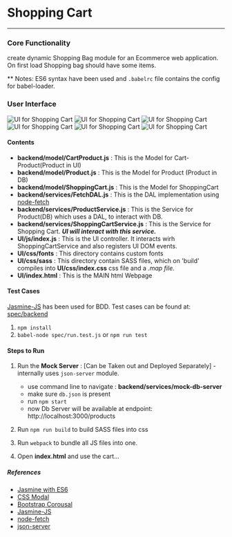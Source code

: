 # Shopping Cart
---
### Core Functionality 

create dynamic Shopping Bag module for an Ecommerce web application.	On first load Shopping bag should have some items. 


** Notes: ES6 syntax have been used and `.babelrc` file contains the config for babel-loader.

### User Interface

![UI for Shopping Cart](https://github.com/rohit-khanna/XT-Core/blob/master/Assignments/Shopping-Cart/UI-1.png)
![UI for Shopping Cart](https://github.com/rohit-khanna/XT-Core/blob/master/Assignments/Shopping-Cart/UI-2.png)
![UI for Shopping Cart](https://github.com/rohit-khanna/XT-Core/blob/master/Assignments/Shopping-Cart/UI-3.png)
![UI for Shopping Cart](https://github.com/rohit-khanna/XT-Core/blob/master/Assignments/Shopping-Cart/UI-4.png)
![UI for Shopping Cart](https://github.com/rohit-khanna/XT-Core/blob/master/Assignments/Shopping-Cart/UI-5.png)
![UI for Shopping Cart](https://github.com/rohit-khanna/XT-Core/blob/master/Assignments/Shopping-Cart/UI-6.png)


#### Contents
- **backend/model/CartProduct.js** : This is the Model for Cart-Product(Product in UI)
- **backend/model/Product.js** : This is the Model for  Product (Product in DB)
- **backend/model/ShoppingCart.js** : This is the Model for ShoppingCart
- **backend/services/FetchDAL.js** : This is the DAL implementation using [node-fetch](https://www.npmjs.com/package/node-fetch)
- **backend/services/ProductService.js** : This is the Service for Product(DB) which uses a DAL, to interact with DB. 
- **backend/services/ShoppingCartService.js** : This is the Service for Shopping Cart. ***UI will interact with this service.***
- **UI/js/index.js** : This is the UI controller. It interacts wirh ShoppingCartService and also registers UI DOM events.
- **UI/css/fonts**  : This directory contains custom fonts
- **UI/css/sass**   : This directory contain SASS files, which on 'build' compiles into **UI/css/index.css** css file and a *.map file.*
- **UI/index.html** : This is the MAIN html Webpage


#### Test Cases
[Jasmine-JS](https://jasmine.github.io/) has been used for BDD. Test cases can be found at: [spec/backend](https://github.com/rohit-khanna/XT-Core/tree/master/Assignments/Shopping-Cart/spec/backend)

1.  `npm install`
2.  `babel-node spec/run.test.js` or `npm run test`

####  Steps to Run
1. Run the **Mock Server** : [Can be Taken out and Deployed Separately] - internally uses `json-server` module.  
    - use command line to navigate : **backend/services/mock-db-server** 
    - make sure `db.json`  is present
    - run `npm start`
    - now Db Server will be available at endpoint: http://localhost:3000/products

2. Run `npm run build`  to build SASS files into css
3. Run `webpack` to bundle all JS files into one.
4. Open **index.html** and use the cart...

##### References
- [Jasmine with ES6](https://fullstack-developer.academy/using-jasmine-with-javascript-es2015/)
- [CSS Modal](https://www.w3schools.com/howto/tryit.asp?filename=tryhow_css_modal)
- [Bootstrap Corousal](https://www.w3schools.com/bootstrap4/tryit.asp?filename=trybs_carousel)
- [Jasmine-JS](https://jasmine.github.io/)
- [node-fetch](https://www.npmjs.com/package/node-fetch)
- [json-server](https://www.npmjs.com/package/json-server)

